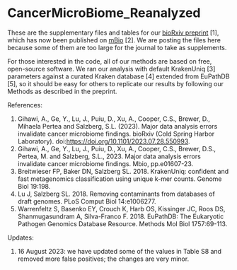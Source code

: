# CancerMicroBiome_Reanalyzed

These are the supplementary files and tables for our [bioRxiv preprint](https://www.biorxiv.org/content/10.1101/2023.07.28.550993v1) [1], which has now been published on [mBio](https://journals.asm.org/doi/10.1128/mbio.01607-23) [2].
We are posting the files here because some of them are too large for the journal to take as supplements.

For those interested in the code, all of our methods are based on free, open-source software. We ran our analysis with default KrakenUniq [3] parameters against a curated Kraken database [4] extended from EuPathDB [5], so it should be easy for others to replicate our results by following our Methods as described in the preprint.

References:
1. Gihawi, A., Ge, Y., Lu, J., Puiu, D., Xu, A., Cooper, C.S., Brewer, D., Mihaela Pertea and Salzberg, S.L. (2023). Major data analysis errors invalidate cancer microbiome findings. bioRxiv (Cold Spring Harbor Laboratory). doi:https://doi.org/10.1101/2023.07.28.550993.
2. Gihawi, A., Ge, Y., Lu, J., Puiu, D., Xu, A., Cooper, C.S., Brewer, D.S., Pertea, M. and Salzberg, S.L., 2023. Major data analysis errors invalidate cancer microbiome findings. Mbio, pp.e01607-23.
3. Breitwieser FP, Baker DN, Salzberg SL. 2018. KrakenUniq: confident and fast metagenomics classification using unique k-mer counts. Genome Biol 19:198.
4. Lu J, Salzberg SL. 2018. Removing contaminants from databases of draft genomes. PLoS Comput Biol 14:e1006277.
5. Warrenfeltz S, Basenko EY, Crouch K, Harb OS, Kissinger JC, Roos DS, Shanmugasundram A, Silva-Franco F. 2018. EuPathDB: The Eukaryotic Pathogen Genomics Database Resource. Methods Mol Biol 1757:69-113.

Updates:
1. 16 August 2023: we have updated some of the values in Table S8 and removed more false positives; the changes are very minor.
